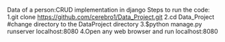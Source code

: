 Data of a person:CRUD implementation in django
Steps to run the code:
1.git clone https://github.com/cerebro1/Data_Project.git
2.cd Data_Project              #change directory to the DataProject directory
3.$python manage.py runserver localhost:8080
4.Open any web browser and run localhost:8080
